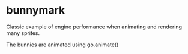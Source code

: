 # bunnymark
Classic example of engine performance when animating and rendering many sprites.

The bunnies are animated using go.animate()
